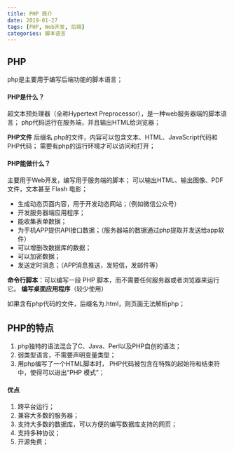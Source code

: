 ```yaml
---
title: PHP 简介
date: 2019-01-27
tags: [PHP, Web开发, 后端]
categories: 脚本语言
---
```


## PHP
php是主要用于编写后端功能的脚本语言；

#### PHP是什么？
超文本预处理器（全称Hypertext Preprocessor），是一种web服务器端的脚本语言；
php代码运行在服务端，并且输出HTML给浏览器；

**PHP文件**
后缀名.php的文件，内容可以包含文本、HTML、JavaScript代码和 PHP代码；
需要有php的运行环境才可以访问和打开；

#### PHP能做什么？
主要用于Web开发，编写用于服务端的脚本；
可以输出HTML、输出图像、PDF 文件，文本甚至 Flash 电影；

- 生成动态页面内容，用于开发动态网站；（例如微信公众号）
- 开发服务器端应用程序；
- 能收集表单数据；
- 为手机APP提供API接口数据；（服务器端的数据通过php提取并发送给app软件）
- 可以增删改数据库的数据；
- 可以加密数据；
- 发送定时消息；（APP消息推送，发短信，发邮件等）

**命令行脚本**：可以编写一段 PHP 脚本，而不需要任何服务器或者浏览器来运行它。
**编写桌面应用程序**（较少使用）

如果含有php代码的文件，后缀名为.html，则页面无法解析php；

## PHP的特点 
1. php独特的语法混合了C、Java、Perl以及PHP自创的语法；
2. 弱类型语言，不需要声明变量类型；
3. 用php编写了一个HTML脚本时， PHP代码被包含在特殊的起始符和结束符中，使得可以进出“PHP 模式”；

#### 优点
1. 跨平台运行；
2. 兼容大多数的服务器；
3. 支持大多数的数据库，可以方便的编写数据库支持的网页；
4. 支持多种协议；
5. 开源免费；